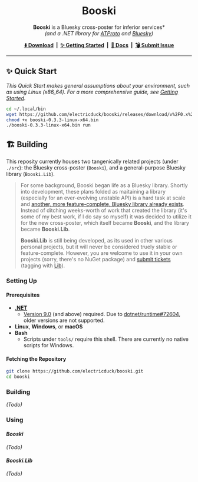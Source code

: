<h1 align="center">
    Booski
</h1>

<p align="center">
    <strong>Booski</strong> is a Bluesky cross-poster for inferior services*<br /><em>(and a .NET library for <a href="https://atproto.com/">ATProto</a> and <a href="https://bsky.social/">Bluesky</a>)</em>
</p>

<p align="center">
    <strong>
        <a href="https://github.com/electricduck/booski/releases/latest">⬇️ Download</a> &nbsp;|&nbsp;
        <a href="https://github.com/electricduck/booski/wiki/Getting-Started">✨ Getting Started</a> &nbsp;|&nbsp;
        <a href="https://github.com/electricduck/booski/wiki">📖 Docs</a> &nbsp;|&nbsp;
        <a href="https://github.com/electricduck/booski/issues/new">💣 Submit Issue</a>
    </strong>
</p>

<hr />

## ✨ Quick Start

_This Quick Start makes general assumptions about your environment, such as using Linux (x86_64). For a more comprehensive guide, see [Getting Started](https://github.com/electricduck/booski/wiki/Getting-Started)._

```sh
cd ~/.local/bin
wget https://github.com/electricduck/booski/releases/download/v%2F0.x%2F0.3.3/booski-0.3.3-linux-x64.bin
chmod +x booski-0.3.3-linux-x64.bin
./booski-0.3.3-linux-x64.bin run
```

## 🏗️ Building

This reposity currently houses two tangenically related projects (under `./src`): the Bluesky cross-poster (`Booski`), and a general-purpose Bluesky library (`Booski.Lib`).

> For some background, Booski began life as a Bluesky library. Shortly into development, these plans folded as maitaining a library (especially for an ever-evolving unstable API) is a hard task at scale and [another, more feature-complete, Bluesky library already exists](https://github.com/drasticactions/FishyFlip). Instead of ditching weeks-worth of work that created the library (it's some of my best work, if I do say so myself) it was decided to utilize it for the new cross-poster, which itself became **Booski**, and the library became **Booski.Lib**.
>
> **Booski.Lib** is still being developed, as its used in other various personal projects, but it will never be considered truely stable or feature-complete. However, you are welcome to use it in your own projects (sorry, there's no NuGet package) and [submit tickets]([https://github.com/electricduck/booski/labels/Lib](https://github.com/electricduck/booski/issues/new)) (tagging with [Lib](https://github.com/electricduck/booski/labels/Lib)).

### Setting Up

#### Prerequisites

* **[.NET](https://dotnet.microsoft.com/)**
   * [Version 9.0](https://dotnet.microsoft.com/en-us/download/dotnet/9.0) (and above) required. Due to [dotnet/runtime#72604](https://github.com/dotnet/runtime/issues/72604#issuecomment-1440708052), older versions are not supported.
* **Linux**, **Windows**, or **macOS**
* **Bash**
   * Scripts under `tools/` require this shell. There are currently no native scripts for Windows.

#### Fetching the Repository

```sh
git clone https://github.com/electricduck/booski.git
cd booski
```

### Building

_(Todo)_

### Using

#### _Booski_

_(Todo)_

#### _Booski.Lib_

_(Todo)_

<!--
## 🤝 Acknowledgements

_(Todo)_
-->
